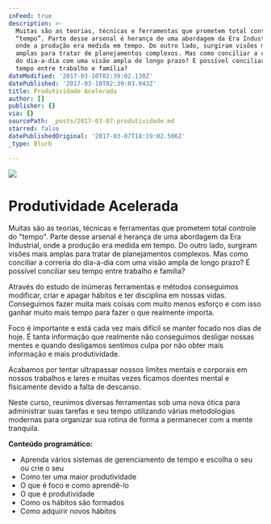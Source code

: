 ```yaml
---
inFeed: true
description: >-
  Muitas são as teorias, técnicas e ferramentas que prometem total controle do
  “tempo”. Parte desse arsenal é herança de uma abordagem da Era Industrial,
  onde a produção era medida em tempo. Do outro lado, surgiram visões mais
  amplas para tratar de planejamentos complexos. Mas como conciliar a correria
  do dia-a-dia com uma visão ampla de longo prazo? É possível conciliar seu
  tempo entre trabalho e família?
dateModified: '2017-03-10T02:39:02.138Z'
datePublished: '2017-03-10T02:39:03.043Z'
title: Produtividade Acelerada
author: []
publisher: {}
via: {}
sourcePath: _posts/2017-03-07-produtividade.md
starred: false
datePublishedOriginal: '2017-03-07T18:19:02.506Z'
_type: Blurb

---
```

![](https://the-grid-user-content.s3-us-west-2.amazonaws.com/9d1b17b9-a516-4dfe-8e37-47bab2f27414.jpg)

# Produtividade Acelerada

Muitas são as teorias, técnicas e ferramentas que prometem total controle do "tempo". Parte desse arsenal é herança de uma abordagem da Era Industrial, onde a produção era medida em tempo. Do outro lado, surgiram visões mais amplas para tratar de planejamentos complexos. Mas como conciliar a correria do dia-a-dia com uma visão ampla de longo prazo? É possível conciliar seu tempo entre trabalho e família?

Através do estudo de inúmeras ferramentas e métodos conseguimos modificar, criar e apagar hábitos e ter disciplina em nossas vidas. Conseguimos fazer muita mais coisas com muito menos esforço e com isso ganhar muito mais tempo para fazer o que realmente importa.

Foco é importante e está cada vez mais difícil se manter focado nos dias de hoje. É tanta informação que realmente não conseguimos desligar nossas mentes e quando desligamos sentimos culpa por não obter mais informação e mais produtividade.

Acabamos por tentar ultrapassar nossos limites mentais e corporais em nossos trabalhos e lares e muitas vezes ficamos doentes mental e fisicamente devido a falta de descanso.

Neste curso, reunimos diversas ferramentas sob uma nova ótica para administrar suas tarefas e seu tempo utilizando várias metodologias modernas para organizar sua rotina de forma a permanecer com a mente tranquila.

**Conteúdo programático:**

* Aprenda vários sistemas de gerenciamento de tempo e escolha o seu ou crie o seu
* Como ter uma maior produtividade
* O que é foco e como aprendê-lo
* O que é produtividade
* Como os hábitos são formados
* Como adquirir novos hábitos
